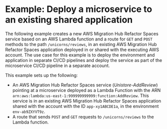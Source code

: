 
# Example: Deploy a microservice to an existing shared application

The following example creates a new AWS Migration Hub Refactor Spaces service based on an AWS Lambda function and a route for `GET` and `POST` methods to the path `/unicorns/reviews`, in an existing AWS Migration Hub Refactor Spaces application deployed in or shared with the executing AWS account. The use case for this example is to deploy the environment and application in separate CI/CD pipelines and deploy the service as part of the microservice CI/CD pipeline in a separate account.

This example sets up the following:

* An AWS Migration Hub Refactor Spaces service (*Unistore-AddReview*) pointing at a microservice deployed as a Lambda Function with the ARN `arn:aws:lambda:us-east-1:999999999999:function:AddReview`. This service is in an existing AWS Migration Hub Refactor Spaces application shared with the account with the ID `app-xy1ABCDE1a`, in the environment `env-ab9ZXYVT9z`.
* A route that sends `POST` and `GET` requests to `/unicorns/reviews` to the Lambda function.
